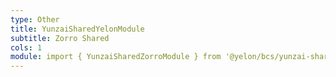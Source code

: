```yaml
---
type: Other
title: YunzaiSharedYelonModule
subtitle: Zorro Shared
cols: 1
module: import { YunzaiSharedZorroModule } from '@yelon/bcs/yunzai-shared-zorro';
---
```


